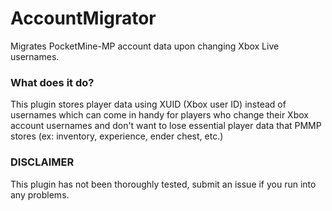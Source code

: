 # AccountMigrator
Migrates PocketMine-MP account data upon changing Xbox Live usernames.

### What does it do?
This plugin stores player data using XUID (Xbox user ID) instead of usernames which can come in handy for players who change their Xbox account usernames and don't want to lose essential player data that PMMP stores (ex: inventory, experience, ender chest, etc.)

### DISCLAIMER
This plugin has not been thoroughly tested, submit an issue if you run into any problems.
